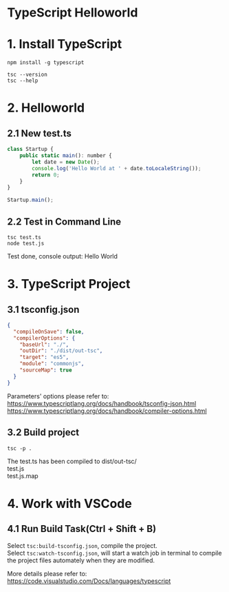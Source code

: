 TypeScript Helloworld
======
# 1. Install TypeScript
```
npm install -g typescript

tsc --version
tsc --help
```

# 2. Helloworld

## 2.1 New test.ts

```js
class Startup {
    public static main(): number {
        let date = new Date();
        console.log('Hello World at ' + date.toLocaleString());
        return 0;
    }
}

Startup.main();
```

## 2.2 Test in Command Line
```
tsc test.ts
node test.js
```
Test done, console output: Hello World

# 3. TypeScript Project
## 3.1 tsconfig.json
```json
{
  "compileOnSave": false,
  "compilerOptions": {
    "baseUrl": "./",
    "outDir": "./dist/out-tsc",
    "target": "es5",
    "module": "commonjs",
    "sourceMap": true
  }
}
```
Parameters' options please refer to:   
https://www.typescriptlang.org/docs/handbook/tsconfig-json.html
https://www.typescriptlang.org/docs/handbook/compiler-options.html

## 3.2 Build project
```
tsc -p .
```
The test.ts has been compiled to dist/out-tsc/     
test.js   
test.js.map   

# 4. Work with VSCode
## 4.1 Run Build Task(Ctrl + Shift + B)   
Select `tsc:build-tsconfig.json`, compile the project.   
Select `tsc:watch-tsconfig.json`, will start a watch job in terminal to compile the project files automately when they are modified.   


More details please refer to:   
https://code.visualstudio.com/Docs/languages/typescript

